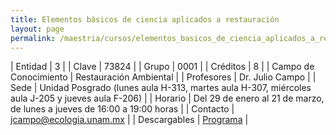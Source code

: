 ```yaml
---
title: Elementos básicos de ciencia aplicados a restauración
layout: page
permalink: /maestria/cursos/elementos_basicos_de_ciencia_aplicados_a_restauracion/
---
```




| Entidad | 3 |
| Clave | 73824 |
| Grupo | 0001 |
| Créditos | 8 |
| Campo de Conocimiento | Restauración Ambiental |
| Profesores | Dr. Julio Campo |
| Sede | Unidad Posgrado (lunes aula H-313, martes aula H-307, miércoles aula J-205 y jueves aula F-206) |
| Horario | Del 29 de enero al 21 de marzo, de lunes a jueves de 16:00 a 19:00 horas |
| Contacto | <jcampo@ecologia.unam.mx> |
| Descargables |  [Programa](/assets/docs/cursos/elementos_basicos_ciencia_aplicados_restauracion.pdf) |


